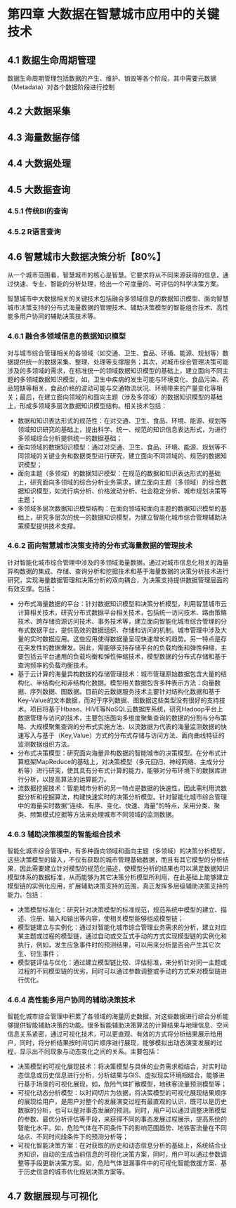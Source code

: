 # 第四章 大数据在智慧城市应用中的关键技术

## 4.1 数据生命周期管理

数据生命周期管理包括数据的产生、维护、销毁等各个阶段，其中需要元数据（Metadata）对各个数据阶段进行控制

## 4.2 大数据采集



## 4.3 海量数据存储


## 4.4 大数据处理


## 4.5 大数据查询

### 4.5.1 传统BI的查询

### 4.5.2 R语言查询


## 4.6 智慧城市大数据决策分析【80%】

从一个城市范围看，智慧城市的核心是智慧。它要求将从不同来源获得的信息，通过快速、专业、智能的分析处理，给出一个可度量的、可评估的科学决策方案。

智慧城市中大数据相关的关键技术包括融合多领域信息的数据知识模型、面向智慧城市决策支持的分布式海量数据的管理技术、辅助决策模型的智能组合技术、高性能多用户协同的辅助决策技术等。

### 4.6.1 融合多领域信息的数据知识模型

对与城市综合管理相关的各领域（如交通、卫生、食品、环境、能源、规划等）数据提供统一的数据采集、整理、处理等支撑服务；其次，对城市综合管理决策可能涉及的多领域的需求，在标准统一的领域数据知识模型的基础上，建立面向不同主题的多领域数据知识模型，如，卫生中疾病的发生可能与环境变化、食品污染、药品短缺等相关，食品价格的波动可能与交通物流状况、环境带来的产量变化等相关；最后，在建立面向领域的和面向主题（涉及多领域）的数据知识模型的基础上，形成多领域多层次数据知识模型结构。相关技术包括：

* 数据和知识表达形式的规范性：在对交通、卫生、食品、环境、能源、规划等领域知识研究的基础上，提出科学、统一、规范的知识信息表达形式，为进行多领域综合分析提供统一的数据基础；
* 面向领域的数据知识模型：通过对交通、卫生、食品、环境、能源、规划等不同领域的关键业务和数据类型进行研究，建立面向不同领域的、规范的数据知识模型；
* 面向主题（多领域）的数据知识模型：在规范的数据和知识表达形式的基础上，研究面向多领域的综合分析业务需求，建立面向主题（多领域）的综合数据知识模型，如流行病分析、价格波动分析、社会稳定分析、城市规划决策等主题；
* 多领域多层次数据知识模型结构：在面向领域和面向主题的数据知识模型的基础上，研究多层次的统一的数据知识模型，为建立智能化城市综合管理辅助决策模型提供技术支撑。

### 4.6.2 面向智慧城市决策支持的分布式海量数据的管理技术

针对智能化城市综合管理中涉及的多领域海量数据，通过对城市信息化相关的海量异构数据的集成、存储、查询分析和挖掘技术和基于海量数据的决策分析技术进行研究，实现海量数据管理和决策分析的双向耦合，为决策支持提供数据管理层面的有效支撑。包括：

* 分布式海量数据的平台：针对数据知识模型和决策分析模型，利用智慧城市云计算相关技术，研究分布式数据平台相关技术，包括统一访问技术、路由策略技术、跨存储资源访问技术、事务技术等，建立面向智能化城市综合管理的分布式数据平台，提供高效的数据组织、存储和访问的机制。城市管理中涉及大量的实时数据应用。这些应用使得数据量呈现快速增长的趋势。另一特点是存在突发性的数据爆发。因此，需能够支持存储平台的负载均衡和弹性伸缩，主要包括云平台通用的负载均衡和弹性伸缩技术，模型数据的分布式存储和基于查询频率的负载均衡技术。
* 基于云计算的海量异构数据的存储管理技术：城市管理原始数据包含大量的结构化、半结构化和非结构化数据。模型相关数据包含多种表示方法：向量数据、序列数据、图数据。目前的云数据服务技术主要针对结构化数据和基于Key-Value的文本数据，而对于序列数据、图数据这些类型没有很好的支持技术。项目将基于Hbase、HIVE等NoSQL云数据库系统，研究Hadoop平台上数据管理与访问的技术，主要包括面向多维度聚集查询的数据的分割与分布策略、大规模聚集查询的分布式实施方法、以流数据为代表的海量监测数据的快速写入与基于（Key,Value）方式的分布式存储与访问方法、面向曲线特征的监测数据组织方法。
* 分布式决策模型：研究面向海量异构数据的智能城市的决策模型。在分布式计算框架MapReduce的基础上，对决策模型（多元回归、神经网络、主成分分析等）进行研究，使其具有分布式计算的能力，能够对分布环境下的数据库进行分析，以提高算法的运算能力。
* 流数据挖掘技术：智能城市分析的另一特点是数据的快速性，因此需利用流数据分析和挖掘算法，构建快速实时的决策分析模型。针对智能化城市综合管理中的海量实时数据“连续、有序、变化、快速、海量”的特点，采用分类、聚类、频繁模式挖掘等方法来处理城市不同领域的监测数据。

### 4.6.3 辅助决策模型的智能组合技术

智能化城市综合管理中，有多种面向领域和面向主题（多领域）的决策分析模型，这些决策模型的输入，不仅有获取的城市管理基础数据，而且有其它模型的分析结果，因此需要建立针对模型的规范化描述，使模型分析的结果也可以满足数据知识模型体系的数据标准，从而能够为其它决策分析模型所利用，在此基础上能够建立模型链的实例化应用，扩展辅助决策支持的范围，真正发挥多层级辅助决策支持的能力。包括：

* 决策模型标准化：研究针对决策模型的标准规范，规范系统中模型的建立、描述、注册、输入和输出等内容，使相关模型能够组成模型链；
* 模型链建立与实例化：通过对智能化城市综合管理业务需求的分析，建立对应某主题或过程的模型链，通过自动或交互式手动的方式实现模型链的实例化和执行，例如，发生应急事件时的预测结果，可以用来分析是否会产生其它次生、衍生事件；
* 模型链评估与优化：通过建立模型链比较、评估标准，来分析针对同一主题或过程的不同模型链的优劣，同时可以通过参数调整或手动的方式来对模型链进行优化。


### 4.6.4 高性能多用户协同的辅助决策技术

智能化城市综合管理中积累了各领域的海量历史数据，对这些数据进行综合分析能够提供智能辅助决策的功能。很多智能辅助决策算法的计算结果与地理信息、空间信息关系紧密，通过可视化技术，可以更直观、有效的方式将分析结果展示给用户，同时，将分析结果按时间切片顺序进行展现，能够模拟出动态演变发展的过程，显示出不同现象与动态变化之间的关系。主要包括：

* 决策模型的可视化展现技术：将决策模型与具体的业务需求相结合，对实时动态信息或历史信息进行分析，分析结果与GIS、虚拟现实环境相结合，能够进行基于场景的可视化展现，如，危险气体扩散模型，地铁客流量预测模型等；
* 可视化动态分析模型：以时间切片为依据，将决策模型的可视化展现结果顺序的展现给用户，是用户对整个的发展演变过程有最直观的认识，既可以是历史数据的分析，也可以是对事态发展的预测。同时，用户可以通过调整决策模型的参数、最优分析评估等手段，来获得不同的事态发展过程展示，提高系统的智能化水平。如，危险气体在不同条件下的影响范围趋势、地铁客流量在不同站点、不同时间段条件下的预测分析等；
* 可视化智能决策方案：在对获取的历史和动态信息分析的基础上，系统结合业务知识，自动的生成当前信息的可视化决策方案，同时，用户可以通过参数调整等手段更新决策方案。如，危险气体泄漏事件中的可视化智能救援方案、基于历史信息的城市优化规划决策方案等。

## 4.7 数据展现与可视化

